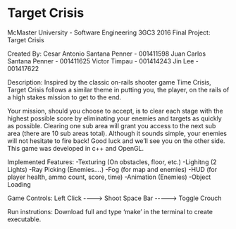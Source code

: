 # Target Crisis

McMaster University - Software Engineering 3GC3 2016 Final Project: Target Crisis

Created By:
	Cesar Antonio Santana Penner - 001411598
	Juan Carlos Santana Penner - 001411625
	Victor Timpau - 001414243
	Jin Lee - 001417622
	
Description:
Inspired by the classic on-rails shooter game Time Crisis, Target Crisis follows a similar theme in putting you, the player, on the rails of a high stakes mission to get to the end. 

Your mission, should you choose to accept, is to clear each stage with the highest possible score by eliminating your enemies and targets as quickly as possible. Clearing one sub area will grant you access to the next sub area (there are 10 sub areas total). Although it sounds simple, your enemies will not hesitate to fire back! Good luck and we’ll see you on the other side.
This game was developed in c++ and OpenGL. 

Implemented Features:
	-Texturing (On obstacles, floor, etc.)
	-Lighitng (2 Lights)
	-Ray Picking (Enemies....)
	-Fog (for map and enemies)
	-HUD (for player health, ammo count, score, time)
	-Animation (Enemies)
	-Object Loading


Game Controls:
Left Click ----> Shoot
Space Bar -----> Toggle Crouch


Run instrutions:
Download full and type ‘make’ in the terminal to create executable.
